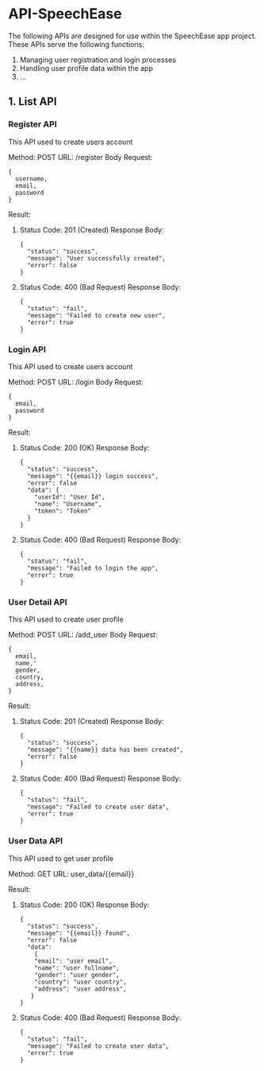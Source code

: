 # API-SpeechEase

The following APIs are designed for use within the SpeechEase app project. These APIs serve the following functions:
1. Managing user registration and login processes
2. Handling user profile data within the app
3. ...

## 1. List API
### Register API
This API used to create users account

Method: POST
URL: /register
Body Request:  
```
{
  username,  
  email,  
  password  
}
```

Result:
1. Status Code: 201 (Created)
   Response Body:
   ```
   {
     "status": "success",  
     "message": "User successfully created",  
     "error": false  
   }
   ```
   
2. Status Code: 400 (Bad Request)
   Response Body:
   ```
   {
     "status": "fail",  
     "message": "Failed to create new user",  
     "error": true  
   }
   ```

### Login API
This API used to create users account

Method: POST
URL: /login
Body Request:
```
{
  email,
  password
}
```

Result:
1. Status Code: 200 (OK)
   Response Body:
   ```
   {
     "status": "success",
     "message": "{{email}} login success",
     "error": false
     "data": {
       "userId": "User Id",
       "name": "Username",
       "token": "Token"
     }
   }
   ```
   
3. Status Code: 400 (Bad Request)
   Response Body:
   ```
   {
     "status": "fail",
     "message": "Failed to login the app",
     "error": true
   }
   ```

### User Detail API
This API used to create user profile

Method: POST
URL: /add_user
Body Request:
```
{
  email,
  name,'
  gender,
  country,
  address,
}
```

Result:
1. Status Code: 201 (Created)
   Response Body:
   ```
   {
     "status": "success",
     "message": "{{name}} data has been created",
     "error": false
   }
   ```
   
3. Status Code: 400 (Bad Request)
   Response Body:
   ```
   {
     "status": "fail",
     "message": "Failed to create user data",
     "error": true
   }
   ```

### User Data API
This API used to get user profile

Method: GET
URL: user_data/{{email}}

Result:
1. Status Code: 200 (OK)
   Response Body:
   ```
   {
     "status": "success",
     "message": "{{email}} found",
     "error": false
     "data":
       {
       "email": "user email",
       "name": "user fullname",
       "gender": "user gender",
       "country": "user country",
       "address": "user address",
      }
   }
   ```
   
3. Status Code: 400 (Bad Request)
   Response Body:
   ```
   {
     "status": "fail",
     "message": "Failed to create user data",
     "error": true
   }
   ```
